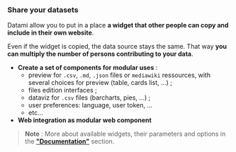 ### Share your datasets

Datami allow you to put in a place **a widget that other people can copy and include in their own website**.

Even if the widget is copied, the data source stays the same. That way **you can multiply the number of persons contributing to your data**.

- **Create a set of components for modular uses** :
  - preview for `.csv`, `.md`, `.json` files or `mediawiki` ressources, with several choices for preview (table, cards list, ...) ;
  - files edition interfaces ;
  - dataviz for `.csv` files (barcharts, pies, ...) ;
  - user preferences: language, user token, ...
  - etc...
- **Web integration as modular web component**

> **Note** : More about available widgets, their parameters and options in the **["Documentation"](/docs-widgets-overview)** section.

